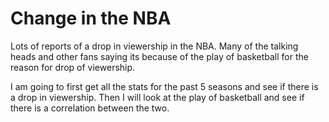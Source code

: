 # Change in the NBA

Lots of reports of a drop in viewership in the NBA. Many of the talking heads and other fans saying its because of the play of basketball for the reason for drop of viewership.

I am going to first get all the stats for the past 5 seasons and see if there is a drop in viewership. Then I will look at the play of basketball and see if there is a correlation between the two.
